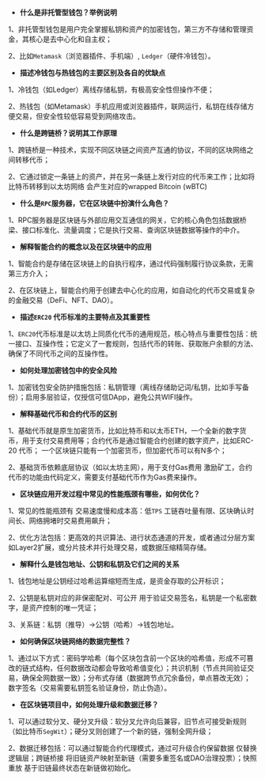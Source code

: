 - **什么是非托管型钱包？举例说明**

1、非托管型钱包是用户完全掌握私钥和资产的加密钱包，第三方不存储和管理资金，其核心是去中心化和自主权；

2、比如`Metamask`（浏览器插件、手机端）, `Ledger`（硬件冷钱包）。

- **描述冷钱包与热钱包的主要区别及各自的优缺点**

1、冷钱包（如Ledger）离线存储私钥，有极高安全性但操作不便；

2、热钱包（如Metamask）手机应用或浏览器插件，联网运行，私钥在线存储方便交易，但安全性较低容易受到网络攻击。

- **什么是跨链桥？说明其工作原理**

1、跨链桥是一种技术，实现不同区块链之间资产互通的协议，不同的区块网络之间转移代币；

2、它通过锁定一条链上的资产，并在另一条链上发行对应的代币来工作；比如将比特币转移到以太坊网络 会产生对应的wrapped Bitcoin (wBTC)

- **什么是`RPC`服务器，它在区块链中扮演什么角色？**

1、RPC服务器是区块链与外部应用交互通信的网关，它的核心角色包括数据桥梁、接口标准化、流量调度；它是执行交易、查询区块链数据等操作的中介。

- **解释智能合约的概念以及在区块链中的应用**

1、智能合约是存储在区块链上的自执行程序，通过代码强制履行协议条款，无需第三方介入；

2、在区块链上，智能合约用于创建去中心化的应用，如自动化的代币交易或复杂的金融交易（DeFi、NFT、DAO）。

- **描述`ERC20` 代币标准的主要特点及其重要性**

1、`ERC20`代币标准是以太坊上同质化代币的通用规范，核心特点与重要性包括：统一接口、互操作性；它定义了一套规则，包括代币的转账、获取账户余额的方法、确保了不同代币之间的互操作性。

- **如何处理加密钱包中的安全风险**

1、加密钱包安全防护措施包括：私钥管理（离线存储助记词/私钥，比如手写备份）；启用多层验证，仅授信可信DApp，避免公共WIFI操作。

- **解释基础代币和合约代币的区别**

1、基础代币就是原生加密货币，比如比特币和以太币ETH，一个全新的数字货币，用于支付交易费用等；合约代币是通过智能合约创建的数字资产，比如ERC-20 代币； 一个区块链只能有一个加密货币，但加密代币可以有N多个；

2、基础货币依赖底层协议（如以太坊主网），用于支付Gas费用 激励矿工，合约代币的功能由代码定义，需要支付基础代币作为Gas费来操作。

- **区块链应用开发过程中常见的性能瓶颈有哪些，如何优化？**

1、常见的性能瓶颈有 交易速度慢和成本高：低`TPS` 工链吞吐量有限、区块确认时间长、网络拥堵时交易费用飙升；

2、优化方法包括：更高效的共识算法、进行状态通道的开发，或者通过分层方案如Layer2扩展，或分片技术并行处理交易，或数据压缩精简存储。

- **解释什么是钱包地址、公钥和私钥及它们之间的关系**

1、钱包地址是公钥经过哈希运算缩短而生成，是资金存取的公开标识；

2、公钥是私钥对应的非保密配对、可公开 用于验证交易签名，私钥是一个私密数字，是资产控制的唯一凭证；

3、关系链：私钥（推导）->公钥（哈希）->钱包地址。

- **如何确保区块链网络的数据完整性？**

1、通过以下方式：密码学哈希（每个区块包含前一个区块的哈希值，形成不可篡改的链式结构，任何数据改动都会导致哈希值变化）；共识机制（节点共同验证交易，确保全网数据一致）；分布式存储（数据跨节点冗余备份，单点篡改无效）；
数字签名（交易需要私钥签名验证身份，防止伪造）。

- **在区块链项目中，如何处理升级和数据迁移？**

1、可以通过软分叉、硬分叉升级：软分叉允许向后兼容，旧节点可接受新规则（如比特币`SegWit`）；硬分叉则创建了一个新的链，强制全网升级；

2、数据迁移包括：可以通过智能合约代理模式，通过可升级合约保留数据 仅替换逻辑层；跨链桥接 将旧链资产映射至新链（需要多重签名或DAO治理投票）；快照重放 基于旧链最终状态在新链做初始化。
